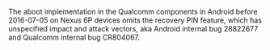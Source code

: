The aboot implementation in the Qualcomm components in Android before 2016-07-05 on Nexus 6P devices omits the recovery PIN feature, which has unspecified impact and attack vectors, aka Android internal bug 28822677 and Qualcomm internal bug CR804067.
